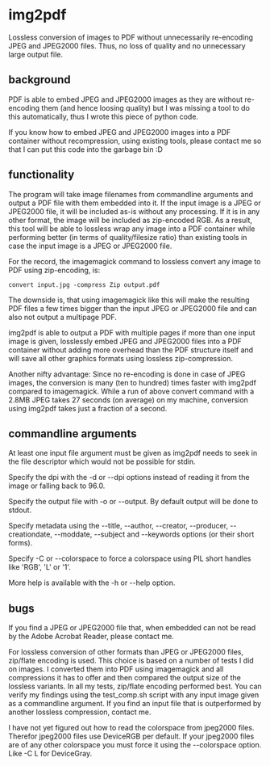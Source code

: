 img2pdf
=======

Lossless conversion of images to PDF without unnecessarily re-encoding JPEG and
JPEG2000 files. Thus, no loss of quality and no unnecessary large output file.

background
----------

PDF is able to embed JPEG and JPEG2000 images as they are without re-encoding
them (and hence loosing quality) but I was missing a tool to do this
automatically, thus I wrote this piece of python code.

If you know how to embed JPEG and JPEG2000 images into a PDF container without
recompression, using existing tools, please contact me so that I can put this
code into the garbage bin :D

functionality
-------------

The program will take image filenames from commandline arguments and output a
PDF file with them embedded into it. If the input image is a JPEG or JPEG2000
file, it will be included as-is without any processing. If it is in any other
format, the image will be included as zip-encoded RGB. As a result, this tool
will be able to lossless wrap any image into a PDF container while performing
better (in terms of quality/filesize ratio) than existing tools in case the
input image is a JPEG or JPEG2000 file.

For the record, the imagemagick command to lossless convert any image to
PDF using zip-encoding, is:

	convert input.jpg -compress Zip output.pdf

The downside is, that using imagemagick like this will make the resulting PDF
files a few times bigger than the input JPEG or JPEG2000 file and can also not
output a multipage PDF.

img2pdf is able to output a PDF with multiple pages if more than one input
image is given, losslessly embed JPEG and JPEG2000 files into a PDF container
without adding more overhead than the PDF structure itself and will save all
other graphics formats using lossless zip-compression.

Another nifty advantage: Since no re-encoding is done in case of JPEG images,
the conversion is many (ten to hundred) times faster with img2pdf compared to
imagemagick. While a run of above convert command with a 2.8MB JPEG takes 27
seconds (on average) on my machine, conversion using img2pdf takes just a
fraction of a second.

commandline arguments
---------------------

At least one input file argument must be given as img2pdf needs to seek in the
file descriptor which would not be possible for stdin.

Specify the dpi with the -d or --dpi options instead of reading it from the
image or falling back to 96.0.

Specify the output file with -o or --output. By default output will be done to
stdout.

Specify metadata using the --title, --author, --creator, --producer,
--creationdate, --moddate, --subject and --keywords options (or their short
forms).

Specify -C or --colorspace to force a colorspace using PIL short handles like
'RGB', 'L' or '1'.

More help is available with the -h or --help option.

bugs
----

If you find a JPEG or JPEG2000 file that, when embedded can not be read by the
Adobe Acrobat Reader, please contact me.

For lossless conversion of other formats than JPEG or JPEG2000 files, zip/flate
encoding is used.  This choice is based on a number of tests I did on images.
I converted them into PDF using imagemagick and all compressions it has to
offer and then compared the output size of the lossless variants. In all my
tests, zip/flate encoding performed best. You can verify my findings using the
test_comp.sh script with any input image given as a commandline argument. If
you find an input file that is outperformed by another lossless compression,
contact me.

I have not yet figured out how to read the colorspace from jpeg2000 files.
Therefor jpeg2000 files use DeviceRGB per default. If your jpeg2000 files are
of any other colorspace you must force it using the --colorspace option.
Like -C L for DeviceGray.
